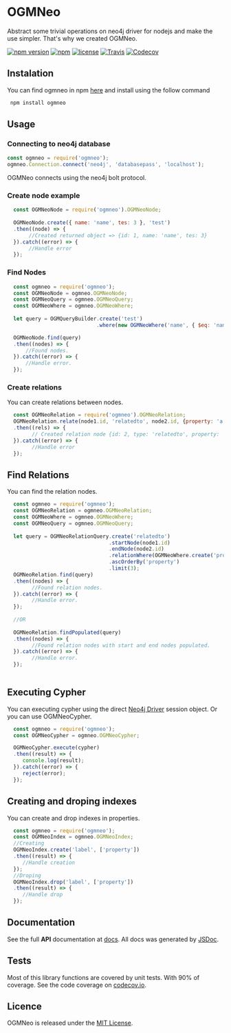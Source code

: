 # OGMNeo

Abstract some trivial operations on neo4j driver for nodejs and make the use simpler. That's why we created OGMNeo.

[![npm version](https://badge.fury.io/js/ogmneo.svg)](https://badge.fury.io/js/ogmneo)
[![npm](https://img.shields.io/npm/dt/ogmneo.svg)](https://www.npmjs.com/package/ogmneo)
[![license](https://img.shields.io/github/license/mashape/apistatus.svg)](https://opensource.org/licenses/MIT)
[![Travis](https://img.shields.io/travis/LucianoPAlmeida/OGMNeo.svg)](https://travis-ci.org/LucianoPAlmeida/OGMNeo)
[![Codecov](https://img.shields.io/codecov/c/github/LucianoPAlmeida/OGMNeo.svg)](https://codecov.io/gh/LucianoPAlmeida/OGMNeo)

## Instalation
You can find ogmneo in npm [here](https://www.npmjs.com/package/ogmneo) and install using the follow command
```sh
 npm install ogmneo
```
## Usage 

### Connecting to neo4j database

```js
const ogmneo = require('ogmneo');
ogmneo.Connection.connect('neo4j', 'databasepass', 'localhost');

```
   OGMNeo connects using the neo4j bolt protocol.

### Create node example

```js
  const OGMNeoNode = require('ogmneo').OGMNeoNode;
  
  OGMNeoNode.create({ name: 'name', tes: 3 }, 'test')
  .then((node) => {
       //Created returned object => {id: 1, name: 'name', tes: 3}
  }).catch((error) => {
       //Handle error
  });
```

### Find Nodes 
  ```js
    const ogmneo = require('ogmneo');
    const OGMNeoNode = ogmneo.OGMNeoNode;
    const OGMNeoQuery = ogmneo.OGMNeoQuery;
    const OGMNeoWhere = ogmneo.OGMNeoWhere;
    
    let query = OGMQueryBuilder.create('test')
                               .where(new OGMNeoWhere('name', { $eq: 'name1' }));

    OGMNeoNode.find(query)
    .then((nodes) => {
        //Found nodes.
    }).catch((error) => {
        //Handle error.
    });
  ```
### Create relations
You can create relations between nodes.

```js
  const OGMNeoRelation = require('ogmneo').OGMNeoRelation;
  OGMNeoRelation.relate(node1.id, 'relatedto', node2.id, {property: 'a'})
  .then((rels) => {
        // Created relation node {id: 2, type: 'relatedto', property: 'a'}
  }).catch((error) => {
        //Handle error
  });
```

## Find Relations 
You can find the relation nodes.

```js
  const ogmneo = require('ogmneo');
  const OGMNeoRelation = ogmneo.OGMNeoRelation;
  const OGMNeoWhere = ogmneo.OGMNeoWhere;
  const OGMNeoQuery = ogmneo.OGMNeoQuery;
  
  let query = OGMNeoRelationQuery.create('relatedto')
                                 .startNode(node1.id)
                                 .endNode(node2.id)
                                 .relationWhere(OGMNeoWhere.create('property', { $eq: 'c' }))
                                 .ascOrderBy('property')
                                 .limit(3);
  OGMNeoRelation.find(query)
  .then((nodes) => {
        //Found relation nodes.
  }).catch((error) => {
        //Handle error.
  });
  
  //OR
  
  OGMNeoRelation.findPopulated(query)
  .then((nodes) => {
        //Found relation nodes with start and end nodes populated.
  }).catch((error) => {
        //Handle error.
  });
  
```

## Executing Cypher
You can executing cypher using the direct [Neo4j Driver](https://github.com/neo4j/neo4j-javascript-driver) session object. Or you can use OGMNeoCypher.

```js
  const ogmneo = require('ogmneo');
  const OGMNeoCypher = ogmneo.OGMNeoCypher;

  OGMNeoCypher.execute(cypher)
  .then((result) => {
     console.log(result);
  }).catch((error) => {
     reject(error);
  });
``` 
## Creating and droping indexes
You can create and drop indexes in properties.

```js
  const ogmneo = require('ogmneo');
  const OGMNeoIndex = ogmneo.OGMNeoIndex;
  //Creating
  OGMNeoIndex.create('label', ['property'])
  .then((result) => {
     //Handle creation
  });
  //Droping
  OGMNeoIndex.drop('label', ['property'])
  .then((result) => {
     //Handle drop
  });
``` 

## Documentation

  See the full **API** documentation at [docs](docs). All docs was generated by [JSDoc](https://github.com/jsdoc3/jsdoc).

## Tests

  Most of this library functions are covered by unit tests. With 90% of coverage.
  See the code coverage on [codecov.io](https://codecov.io/gh/LucianoPAlmeida/OGMNeo).

## Licence

OGMNeo is released under the [MIT License](https://opensource.org/licenses/MIT).
